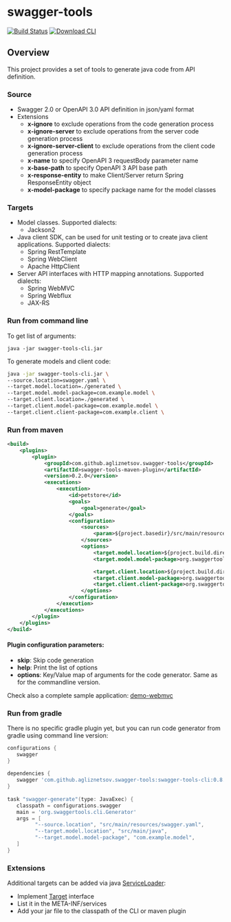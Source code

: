 # swagger-tools

[![Build Status](https://travis-ci.org/agliznetsov/swagger-tools.svg?branch=master)](https://travis-ci.org/agliznetsov/swagger-tools)
[![Download CLI](https://img.shields.io/maven-central/v/com.github.agliznetsov.swagger-tools/swagger-tools-cli.svg)](https://repo1.maven.org/maven2/com/github/agliznetsov/swagger-tools/swagger-tools-cli)

## Overview

This project provides a set of tools to generate java code from API definition.

### Source

- Swagger 2.0 or OpenAPI 3.0 API definition in json/yaml format 
- Extensions
    - **x-ignore** to exclude operations from the code generation process  
    - **x-ignore-server** to exclude operations from the server code generation process  
    - **x-ignore-server-client** to exclude operations from the client code generation process  
    - **x-name** to specify OpenAPI 3 requestBody parameter name
    - **x-base-path** to specify OpenAPI 3 API base path
    - **x-response-entity** to make Client/Server return Spring ResponseEntity object
    - **x-model-package** to specify package name for the model classes

### Targets

- Model classes. Supported dialects:
    - Jackson2
- Java client SDK, can be used for unit testing or to create java client applications. Supported dialects:
    -  Spring RestTemplate
    -  Spring WebClient
    -  Apache HttpClient
- Server API interfaces with HTTP mapping annotations. Supported dialects:
    - Spring WebMVC
    - Spring Webflux
    - JAX-RS

### Run from command line  

To get list of arguments:

`java -jar swagger-tools-cli.jar`

To generate models and client code:

```sh
java -jar swagger-tools-cli.jar \
--source.location=swagger.yaml \
--target.model.location=./generated \
--target.model.model-package=com.example.model \
--target.client.location=./generated \
--target.client.model-package=com.example.model \
--target.client.client-package=com.example.client \
```

### Run from maven

```xml
<build>
    <plugins>
        <plugin>
            <groupId>com.github.agliznetsov.swagger-tools</groupId>
            <artifactId>swagger-tools-maven-plugin</artifactId>
            <version>0.2.0</version>
            <executions>
                <execution>
                    <id>petstore</id>
                    <goals>
                        <goal>generate</goal>
                    </goals>
                    <configuration>
                        <sources>
                            <param>${project.basedir}/src/main/resources/petstore.yaml</param>
                        </sources>
                        <options>
                            <target.model.location>${project.build.directory}/generated-sources/swagger</target.model.location>
                            <target.model.model-package>org.swaggertools.demo.model</target.model.model-package>

                            <target.client.location>${project.build.directory}/generated-sources/swagger</target.client.location>
                            <target.client.model-package>org.swaggertools.demo.model</target.client.model-package>
                            <target.client.client-package>org.swaggertools.demo.client</target.client.client-package>
                        </options>
                    </configuration>
                </execution>
            </executions>
        </plugin>
    </plugins>
</build>
```

#### Plugin configuration parameters:
- **skip**: Skip code generation
- **help**: Print the list of options
- **options**: Key/Value map of arguments for the code generator. Same as for the commandline version. 

Check also a complete sample application: [demo-webmvc](demo/demo-webmvc)

### Run from gradle

There is no specific gradle plugin yet, but you can run code generator from gradle using command line version:

```groovy
configurations {
   swagger
}
 
dependencies {
   swagger 'com.github.agliznetsov.swagger-tools:swagger-tools-cli:0.8.1'
}
 
task "swagger-generate"(type: JavaExec) {
   classpath = configurations.swagger
   main = 'org.swaggertools.cli.Generator'
   args = [
         "--source.location", "src/main/resources/swagger.yaml",
         "--target.model.location", "src/main/java",
         "--target.model.model-package", "com.example.model",
   ]
}
```

### Extensions

Additional targets can be added via java [ServiceLoader](https://docs.oracle.com/javase/tutorial/ext/basics/spi.html):

- Implement [Target](swagger-tools-core/src/main/java/org/swaggertools/core/run/Target.java) interface
- List it in the META-INF/services
- Add your jar file to the classpath of the CLI or maven plugin
